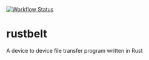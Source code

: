 [![Workflow Status](https://github.com/scattenlaeufer/rustbelt/workflows/Rust%20checks/badge.svg)](https://github.com/scattenlaeufer/rustbelt/actions?query=workflow%3A%22Rust+checks%22)

# rustbelt

A device to device file transfer program written in Rust

